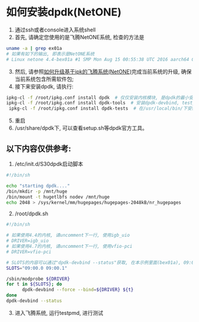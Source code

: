 # 如何安装dpdk(NetONE)
1. 通过ssh或者console进入系统shell
2. 首先, 请确定您使用的是飞腾NetONE系统, 检查的方法是
```bash
uname -a | grep ex01a
# 如果有如下的输出, 即表示是NetONE系统
# Linux netone 4.4-bex01a #1 SMP Mon Aug 15 00:55:38 UTC 2016 aarch64 GNU/Linux
```
3. 然后, 请参照[如何升级基于ipk的飞腾系统(NetONE)](arm-ft-how-to-upgrade-with-ipk)完成当前系统的升级, 确保当前系统包含所需软件包;
4. 接下来安装dpdk, 请执行:
```bash
ipkg-cl -f /root/ipkg.conf install dpdk  # 仅仅安装内核模块, 是dpdk的最小安装
ipkg-cl -f /root/ipkg.conf install dpdk-tools  # 安装dpdk-devbind, testpmd等dpdk基本配置和测试工具
 ipkg-cl -f /root/ipkg.conf install dpdk-tests  # 在/usr/local/bin/下安装dpdk examples下的部分测试程序
```
5. 重启
6. /usr/share/dpdk下, 可以查看setup.sh等dpdk官方工具。

## 以下内容仅供参考:
1. /etc/init.d/S30dpdk启动脚本
```bash
#!/bin/sh

echo "starting dpdk...."
/bin/mkdir -p /mnt/huge
/bin/mount -t hugetlbfs nodev /mnt/huge
echo 2048 > /sys/kernel/mm/hugepages/hugepages-2048kB/nr_hugepages
```
2. /root/dpdk.sh
```bash
#!/bin/sh

# 如果使用4.4的内核, 请uncomment下一行, 使用igb_uio
# DRIVER=igb_uio
# 如果使用4.7的内核, 请uncomment下一行, 使用vfio-pci
# DRIVER=vfio-pci

# SLOTS的内容可以通过"dpdk-devbind --status"获取, 在本示例里面(bex01a), 09:00.0对应的是eth4, 09:00.1对应的是eth5
SLOTS="09:00.0 09:00.1"

/sbin/modprobe ${DRIVER}
for t in ${SLOTS}; do
      dpdk-devbind --force --bind=${DRIVER} ${t}
done
dpdk-devbind --status
```
3. 进入飞腾系统, 运行testpmd, 进行测试